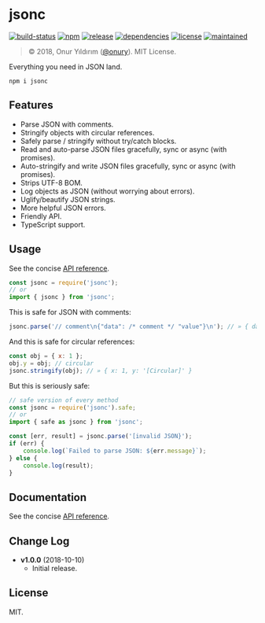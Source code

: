 # jsonc

[![build-status](https://img.shields.io/travis/onury/jsonc.svg?branch=master)](https://travis-ci.org/onury/jsonc)
[![npm](http://img.shields.io/npm/v/jsonc.svg)](https://www.npmjs.com/package/jsonc)
[![release](https://img.shields.io/github/release/onury/jsonc.svg)](https://github.com/onury/jsonc)
[![dependencies](https://david-dm.org/onury/jsonc.svg)](https://david-dm.org/onury/jsonc)
[![license](http://img.shields.io/npm/l/jsonc.svg)](https://github.com/onury/jsonc/blob/master/LICENSE)
[![maintained](https://img.shields.io/maintenance/yes/2018.svg)](https://github.com/onury/jsonc/graphs/punch-card)  

> © 2018, Onur Yıldırım ([@onury](https://github.com/onury)). MIT License.

Everything you need in JSON land.

`npm i jsonc`

## Features

- Parse JSON with comments.
- Stringify objects with circular references.
- Safely parse / stringify without try/catch blocks.
- Read and auto-parse JSON files gracefully, sync or async (with promises).
- Auto-stringify and write JSON files gracefully, sync or async (with promises).
- Strips UTF-8 BOM.
- Log objects as JSON (without worrying about errors).
- Uglify/beautify JSON strings.
- More helpful JSON errors.
- Friendly API.
- TypeScript support.

## Usage

See the concise [API reference][docs-api].

```js
const jsonc = require('jsonc');
// or
import { jsonc } from 'jsonc';
```

This is safe for JSON with comments:
```js
jsonc.parse('// comment\n{"data": /* comment */ "value"}\n'); // » { data: 'value' }
```

And this is safe for circular references:
```js
const obj = { x: 1 };
obj.y = obj; // circular
jsonc.stringify(obj); // » { x: 1, y: '[Circular]' }
```

But this is seriously safe:
```js
// safe version of every method
const jsonc = require('jsonc').safe;
// or
import { safe as jsonc } from 'jsonc';

const [err, result] = jsonc.parse('[invalid JSON}');
if (err) {
    console.log(`Failed to parse JSON: ${err.message}`);
} else {
    console.log(result);
}
```

## Documentation

See the concise [API reference][docs-api].

## Change Log

- **v1.0.0** (2018-10-10)
    + Initial release.


## License
MIT.


[docs-api]:https://onury.io/jsonc/api
[strip-json-comments]:https://github.com/sindresorhus/strip-json-comments
[json-stringify-safe]:https://github.com/isaacs/json-stringify-safe
[parse-json]:https://github.com/sindresorhus/parse-json
[fs-extra]:https://www.npmjs.com/package/fs-extra
